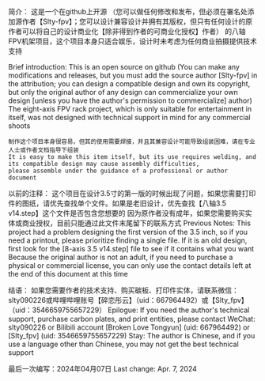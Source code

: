 简介：
	这是一个在github上开源
	（您可以做任何修改和发布，但必须在署名处添加源作者【Slty-fpv】；您可以设计兼容设计并拥有其版权，但只有任何设计的原作者可以将自己的设计商业化【除非得到作者的可商业化授权】作者）
	的八轴FPV机架项目，这个项目本身只适合娱乐，设计时未考虑为任何商业拍摄提供技术支持

Brief introduction:
	This is an open source on github
	(You can make any modifications and releases, but you must add the source author [Slty-fpv] in the attribution; you can design a compatible design and own its copyright, but only the original author of 	any design can commercialize your own design [unless you have the author's permission to commercialize] author)
	The eight-axis FPV rack project, which is only suitable for entertainment in itself, was not designed with technical support in mind for any commercial shoots



	制作这个项目本身很容易，但其的使用需要焊接，并且其兼容设计可能导致组装困难，请在专业人士或作者文档指导下组装
	It is easy to make this item itself, but its use requires welding, and its compatible design may cause assembly difficulties,
	please assemble under the guidance of a professional or author document

以前的注释：
	这个项目在设计3.5寸的第一版的时候出现了问题，如果您需要打印件的图纸，请优先查找单个文件。如果是老旧设计，优先查找【八轴3.5 v14.step】这个文件是否包含您想要的
	因为原作者没有成年，如果您需要购买实体或商业授权，目前只能通过此文件末尾留下的联系方式
Previous Notes:
	This project had a problem designing the first version of the 3.5 inch, so if you need a printout, please prioritize finding a single file. If it is an old design, first look for the
 	[8-axis 3.5 v14.step] file to see if it contains what you want
	Because the original author is not an adult, if you need to purchase a physical or commercial license, you can only use the contact details left at the end of this document at this time


结语：
	如果您需要作者的技术支持、购买碳板、打印件实体，请联系微信：slty090226或哔哩哔哩账号【碎恋彤云】（uid：667964492）或【Slty_fpv】（uid：3546659755657229）
Epilogue:
	If you need the author's technical support, purchase carbon plates, and print entities, please contact WeChat: slty090226 or Bilibili account [Broken Love Tongyun] (uid: 667964492) or 	[Slty_fpv] (uid: 3546659755657229)
	Stay: The author is Chinese, and if you use a language other than Chinese, you may not get the best technical support

最后一次编写：2024年04月07日
Last change: Apr. 7, 2024
